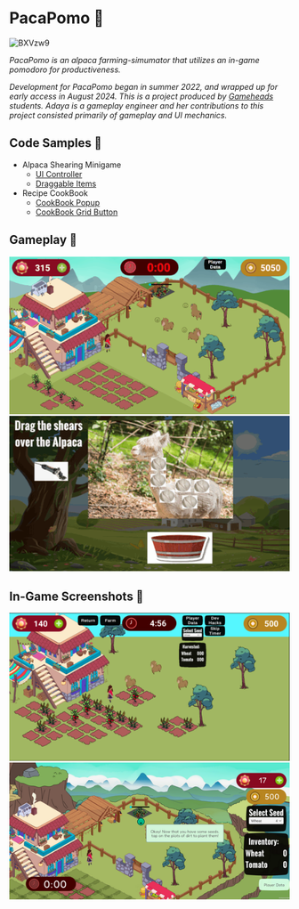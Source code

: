 # PacaPomo 🦙
![BXVzw9](https://user-images.githubusercontent.com/32820882/195289771-050646d7-67ee-4706-b5b4-a40571f381a6.jpg)

*PacaPomo is an alpaca farming-simumator that utilizes an in-game pomodoro for productiveness.*

*Development for PacaPomo began in summer 2022, and wrapped up for early access in August 2024. This is a project produced by <a href="https://gameheadsoakland.org/" target="_blank">Gameheads</a> students. Adaya is a gameplay engineer and her contributions to this project consisted primarily of gameplay and UI mechanics.*

## Code Samples 🌽
- Alpaca Shearing Minigame
  - <a href="https://github.com/dayahh/PacaPomo-codeEx/blob/main/ShearingMinigameUIController" target="_blank">UI Controller</a>
  - <a href="https://github.com/dayahh/PacaPomo-codeEx/blob/main/Draggable" target="_blank">Draggable Items</a>
- Recipe CookBook
  - <a href="https://github.com/dayahh/PacaPomo-codeEx/blob/main/CookbookPopup" target="_blank">CookBook Popup</a>
  - <a href="https://github.com/dayahh/PacaPomo-codeEx/blob/main/CookbookGridButton" target="_blank">CookBook Grid Button</a>

## Gameplay 🌽
![gameplay gif1](gameplay1.gif) ![gameplay gif2](gameplay2.gif) 


## In-Game Screenshots 🌽
![screenshot](sc1.png) ![screenshot](sc2.png) 
